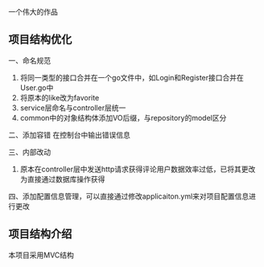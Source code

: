 
一个伟大的作品

## 项目结构优化
一、命名规范
1. 将同一类型的接口合并在一个go文件中，如Login和Register接口合并在User.go中
2. 将原本的like改为favorite
3. service层命名与controller层统一
4. common中的对象结构体添加VO后缀，与repository的model区分

二、添加容错
在控制台中输出错误信息

三、内部改动
1. 原本在controller层中发送http请求获得评论用户数据效率过低，已将其更改为直接通过数据库操作获得

四、添加配置信息管理，可以直接通过修改applicaiton.yml来对项目配置信息进行更改
## 项目结构介绍
本项目采用MVC结构